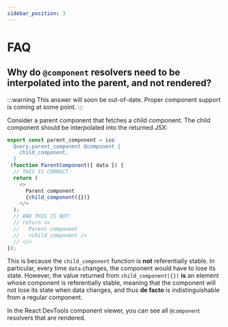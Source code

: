 ```yaml
---
sidebar_position: 3
---
```


# FAQ

## Why do `@component` resolvers need to be interpolated into the parent, and not rendered?

:::warning
This answer will soon be out-of-date. Proper component support is coming at some point.
:::

Consider a parent component that fetches a child component. The child component should be interpolated into the returned JSX:

```js
export const parent_component = iso`
  Query.parent_component @component {
    child_component,
  }
`(function ParentComponent({ data }) {
  // THIS IS CORRECT:
  return (
    <>
      Parent component
      {child_component({})}
    </>
  );
  // AND THIS IS NOT:
  // return <>
  //   Parent component
  //   <child_component />
  // </>
});
```

This is because the `child_component` function is **not** referentially stable. In particular, every time `data` changes, the component would have to lose its state. However, the value returned from `child_component({})` **is** an element whose component is referentially stable, meaning that the component will not lose its state when data changes, and thus **de facto** is indistinguishable from a regular component.

In the React DevTools component viewer, you can see all `@component` resolvers that are rendered.
